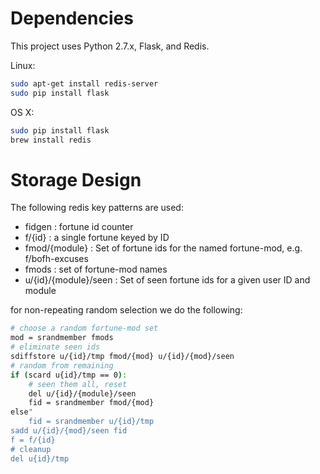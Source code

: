 

# Dependencies

This project uses Python 2.7.x, Flask, and Redis.

Linux:

```sh
sudo apt-get install redis-server
sudo pip install flask 
```

OS X:

```sh
sudo pip install flask 
brew install redis
```


# Storage Design

The following redis key patterns are used:

- fidgen : fortune id counter
- f/{id} : a single fortune keyed by ID
- fmod/{module} : Set of fortune ids for the named fortune-mod, e.g. f/bofh-excuses
- fmods : set of fortune-mod names
- u/{id}/{module}/seen : Set of seen fortune ids for a given user ID and module

for non-repeating random selection we do the following:
```sh
# choose a random fortune-mod set
mod = srandmember fmods 
# eliminate seen ids
sdiffstore u/{id}/tmp fmod/{mod} u/{id}/{mod}/seen
# random from remaining
if (scard u{id}/tmp == 0):
    # seen them all, reset
    del u/{id}/{module}/seen
    fid = srandmember fmod/{mod}
else"
    fid = srandmember u/{id}/tmp
sadd u/{id}/{mod}/seen fid
f = f/{id}
# cleanup
del u{id}/tmp


